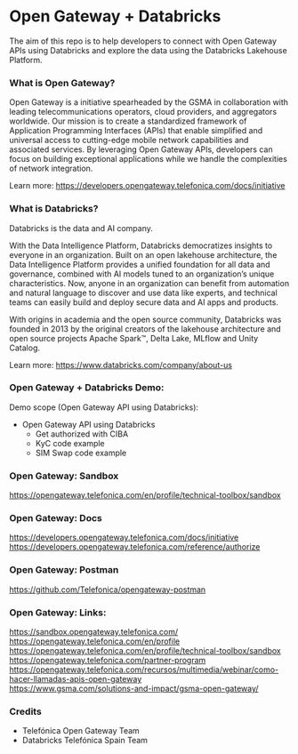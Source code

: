 # Open Gateway + Databricks

The aim of this repo is to help developers to connect with Open Gateway APIs using Databricks and explore the data using the Databricks Lakehouse Platform.  

### What is Open Gateway?
Open Gateway is a initiative spearheaded by the GSMA in collaboration with leading telecommunications operators, cloud providers, and aggregators worldwide. Our mission is to create a standardized framework of Application Programming Interfaces (APIs) that enable simplified and universal access to cutting-edge mobile network capabilities and associated services. By leveraging Open Gateway APIs, developers can focus on building exceptional applications while we handle the complexities of network integration.

Learn more: https://developers.opengateway.telefonica.com/docs/initiative

### What is Databricks? 
Databricks is the data and AI company.<BR>

With the Data Intelligence Platform, Databricks democratizes insights to everyone in an organization. Built on an open lakehouse architecture, the Data Intelligence Platform provides a unified foundation for all data and governance, combined with AI models tuned to an organization’s unique characteristics. Now, anyone in an organization can benefit from automation and natural language to discover and use data like experts, and technical teams can easily build and deploy secure data and AI apps and products.<BR>

With origins in academia and the open source community, Databricks was founded in 2013 by the original creators of the lakehouse architecture and open source projects Apache Spark™, Delta Lake, MLflow and Unity Catalog. <BR>

Learn more: https://www.databricks.com/company/about-us <BR>

### Open Gateway + Databricks Demo:
Demo scope (Open Gateway API using Databricks):
* Open Gateway API using Databricks
  * Get authorized with CIBA
  * KyC code example
  * SIM Swap code example

### Open Gateway: Sandbox 
https://opengateway.telefonica.com/en/profile/technical-toolbox/sandbox<BR>

### Open Gateway: Docs
https://developers.opengateway.telefonica.com/docs/initiative<BR>
https://developers.opengateway.telefonica.com/reference/authorize<BR>

### Open Gateway: Postman 
https://github.com/Telefonica/opengateway-postman

### Open Gateway: Links:
https://sandbox.opengateway.telefonica.com/<BR>
https://opengateway.telefonica.com/en/profile<BR>
https://opengateway.telefonica.com/en/profile/technical-toolbox/sandbox<BR>
https://opengateway.telefonica.com/partner-program<BR>
https://opengateway.telefonica.com/recursos/multimedia/webinar/como-hacer-llamadas-apis-open-gateway<BR>
https://www.gsma.com/solutions-and-impact/gsma-open-gateway/<BR>

### Credits 
- Telefónica Open Gateway Team
- Databricks Telefónica Spain Team
